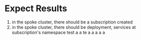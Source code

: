 # Expect Results
1. in the spoke cluster, there should be a subscription created
2. in the spoke cluster, there should be deployment, services at subscription's
   namespace
test
a
a
te
a
a
a
a
a
